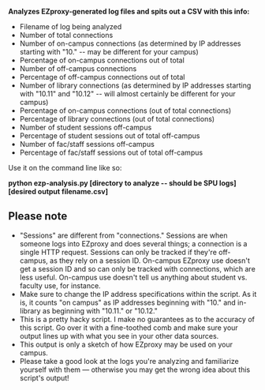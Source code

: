 **Analyzes EZproxy-generated log files and spits out a CSV with this info:**

* Filename of log being analyzed
* Number of total connections
* Number of on-campus connections (as determined by IP addresses starting with "10." -- may be different for your campus)
* Percentage of on-campus connections out of total
* Number of off-campus connections
* Percentage of off-campus connections out of total
* Number of library connections (as determined by IP addresses starting with "10.11" and "10.12" -- will almost certainly be different for your campus)
* Percentage of on-campus connections (out of total connections)
* Percentage of library connections (out of total connections)
* Number of student sessions off-campus
* Percentage of student sessions out of total off-campus
* Number of fac/staff sessions off-campus
* Percentage of fac/staff sessions out of total off-campus

Use it on the command line like so: 

**python ezp-analysis.py [directory to analyze -- should be SPU logs] [desired output filename.csv]**


## Please note

* "Sessions" are different from "connections." Sessions are when someone logs into EZproxy and does several things; a connection is a single HTTP request. Sessions can only be tracked if they're off-campus, as they rely on a session ID. On-campus EZproxy use doesn't get a session ID and so can only be tracked with connections, which are less useful. On-campus use doesn't tell us anything about student vs. faculty use, for instance.
* Make sure to change the IP address specifications within the script. As it is, it counts "on campus" as IP addresses beginning with "10." and in-library as beginning with "10.11." or "10.12."
* This is a pretty hacky script. I make no guarantees as to the accuracy of this script. Go over it with a fine-toothed comb and make sure your output lines up with what you see in your other data sources.
* This output is only a sketch of how EZproxy may be used on your campus.
* Please take a good look at the logs you're analyzing and familiarize yourself with them — otherwise you may get the wrong idea about this script's output!
